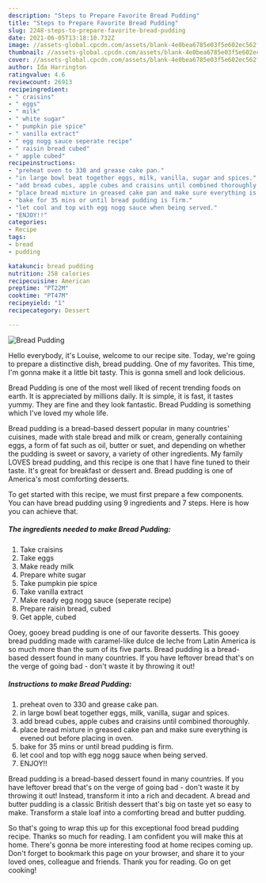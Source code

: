 ```yaml
---
description: "Steps to Prepare Favorite Bread Pudding"
title: "Steps to Prepare Favorite Bread Pudding"
slug: 2248-steps-to-prepare-favorite-bread-pudding
date: 2021-06-05T13:18:10.732Z
image: //assets-global.cpcdn.com/assets/blank-4e0bea6785e03f5e602ec562f230caae08da540cada707380b4fe1bbebba43da.png
thumbnail: //assets-global.cpcdn.com/assets/blank-4e0bea6785e03f5e602ec562f230caae08da540cada707380b4fe1bbebba43da.png
cover: //assets-global.cpcdn.com/assets/blank-4e0bea6785e03f5e602ec562f230caae08da540cada707380b4fe1bbebba43da.png
author: Ida Harrington
ratingvalue: 4.6
reviewcount: 26913
recipeingredient:
- " craisins"
- " eggs"
- " milk"
- " white sugar"
- " pumpkin pie spice"
- " vanilla extract"
- " egg nogg sauce seperate recipe"
- " raisin bread cubed"
- " apple cubed"
recipeinstructions:
- "preheat oven to 330 and grease cake pan."
- "in large bowl beat together eggs, milk, vanilla, sugar and spices."
- "add bread cubes, apple cubes and craisins until combined thoroughly."
- "place bread mixture in greased cake pan and make sure everything is evened out before placing in oven."
- "bake for 35 mins or until bread pudding is firm."
- "let cool and top with egg nogg sauce when being served."
- "ENJOY!!"
categories:
- Recipe
tags:
- bread
- pudding

katakunci: bread pudding 
nutrition: 258 calories
recipecuisine: American
preptime: "PT22M"
cooktime: "PT47M"
recipeyield: "1"
recipecategory: Dessert

---
```



![Bread Pudding](//assets-global.cpcdn.com/assets/blank-4e0bea6785e03f5e602ec562f230caae08da540cada707380b4fe1bbebba43da.png)

Hello everybody, it's Louise, welcome to our recipe site. Today, we're going to prepare a distinctive dish, bread pudding. One of my favorites. This time, I'm gonna make it a little bit tasty. This is gonna smell and look delicious.

Bread Pudding is one of the most well liked of recent trending foods on earth. It is appreciated by millions daily. It is simple, it is fast, it tastes yummy. They are fine and they look fantastic. Bread Pudding is something which I've loved my whole life.

Bread pudding is a bread-based dessert popular in many countries&#39; cuisines, made with stale bread and milk or cream, generally containing eggs, a form of fat such as oil, butter or suet, and depending on whether the pudding is sweet or savory, a variety of other ingredients. My family LOVES bread pudding, and this recipe is one that I have fine tuned to their taste. It&#39;s great for breakfast or dessert and. Bread pudding is one of America&#39;s most comforting desserts.


To get started with this recipe, we must first prepare a few components. You can have bread pudding using 9 ingredients and 7 steps. Here is how you can achieve that.

<!--inarticleads1-->

##### The ingredients needed to make Bread Pudding:

1. Take  craisins
1. Take  eggs
1. Make ready  milk
1. Prepare  white sugar
1. Take  pumpkin pie spice
1. Take  vanilla extract
1. Make ready  egg nogg sauce (seperate recipe)
1. Prepare  raisin bread, cubed
1. Get  apple, cubed


Ooey, gooey bread pudding is one of our favorite desserts. This gooey bread pudding made with caramel-like dulce de leche from Latin America is so much more than the sum of its five parts. Bread pudding is a bread-based dessert found in many countries. If you have leftover bread that&#39;s on the verge of going bad - don&#39;t waste it by throwing it out! 

<!--inarticleads2-->

##### Instructions to make Bread Pudding:

1. preheat oven to 330 and grease cake pan.
1. in large bowl beat together eggs, milk, vanilla, sugar and spices.
1. add bread cubes, apple cubes and craisins until combined thoroughly.
1. place bread mixture in greased cake pan and make sure everything is evened out before placing in oven.
1. bake for 35 mins or until bread pudding is firm.
1. let cool and top with egg nogg sauce when being served.
1. ENJOY!!


Bread pudding is a bread-based dessert found in many countries. If you have leftover bread that&#39;s on the verge of going bad - don&#39;t waste it by throwing it out! Instead, transform it into a rich and decadent. A bread and butter pudding is a classic British dessert that&#39;s big on taste yet so easy to make. Transform a stale loaf into a comforting bread and butter pudding. 

So that's going to wrap this up for this exceptional food bread pudding recipe. Thanks so much for reading. I am confident you will make this at home. There's gonna be more interesting food at home recipes coming up. Don't forget to bookmark this page on your browser, and share it to your loved ones, colleague and friends. Thank you for reading. Go on get cooking!
